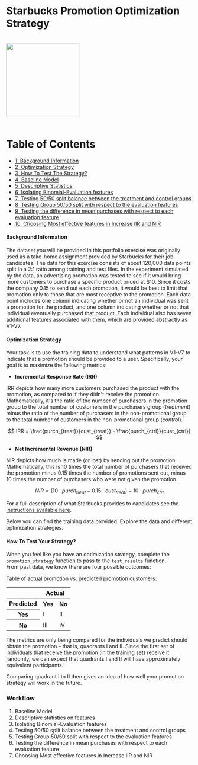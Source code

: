
# Starbucks Promotion Optimization Strategy
<br>

<img src="https://opj.ca/wp-content/uploads/2018/02/New-Starbucks-Logo-1200x969.jpg" width="200" height="200">
<br>
<br>
 <h1>Table of Contents<span class="tocSkip"></span></h1>
<div class="toc"><ul class="toc-item"><li><span><a href="#Background-Information" data-toc-modified-id="Background-Information-1"><span class="toc-item-num">1&nbsp;&nbsp;</span>Background Information</a></span></li><li><span><a href="#Optimization-Strategy" data-toc-modified-id="Optimization-Strategy-2"><span class="toc-item-num">2&nbsp;&nbsp;</span>Optimization Strategy</a></span></li><li><span><a href="#How-To-Test-The-Strategy?" data-toc-modified-id="How-To-Test-The-Strategy?-3"><span class="toc-item-num">3&nbsp;&nbsp;</span>How To Test The Strategy?</a></span></li><li><span><a href="#Baseline-Model" data-toc-modified-id="Baseline-Model-4"><span class="toc-item-num">4&nbsp;&nbsp;</span>Baseline Model</a></span></li><li><span><a href="#Descriptive-Statistics" data-toc-modified-id="Descriptive-Statistics-5"><span class="toc-item-num">5&nbsp;&nbsp;</span>Descriptive Statistics</a></span></li><li><span><a href="#Isolating-Binomial-Evaluation-features" data-toc-modified-id="Isolating-Binomial-Evaluation-features-6"><span class="toc-item-num">6&nbsp;&nbsp;</span>Isolating Binomial-Evaluation features</a></span></li><li><span><a href="#Testing-50/50-split-balance-between-the-treatment-and-control-groups" data-toc-modified-id="Testing-50/50-split-balance-between-the-treatment-and-control-groups-7"><span class="toc-item-num">7&nbsp;&nbsp;</span>Testing 50/50 split balance between the treatment and control groups</a></span></li><li><span><a href="#Testing-Group-50/50-split-with-respect-to-the-evaluation-features" data-toc-modified-id="Testing-Group-50/50-split-with-respect-to-the-evaluation-features-8"><span class="toc-item-num">8&nbsp;&nbsp;</span>Testing Group 50/50 split with respect to the evaluation features</a></span></li><li><span><a href="#Testing-the-difference-in-mean-purchases-with-respect-to-each-evaluation-feature" data-toc-modified-id="Testing-the-difference-in-mean-purchases-with-respect-to-each-evaluation-feature-9"><span class="toc-item-num">9&nbsp;&nbsp;</span>Testing the difference in mean purchases with respect to each evaluation feature</a></span></li><li><span><a href="#Choosing-Most-effective-features-in-Increase-IIR-and-NIR" data-toc-modified-id="Choosing-Most-effective-features-in-Increase-IIR-and-NIR-10"><span class="toc-item-num">10&nbsp;&nbsp;</span>Choosing Most effective features in Increase IIR and NIR</a></span></li></ul></div>

#### Background Information

The dataset you will be provided in this portfolio exercise was originally used as a take-home assignment provided by Starbucks for their job candidates. The data for this exercise consists of about 120,000 data points split in a 2:1 ratio among training and test files. In the experiment simulated by the data, an advertising promotion was tested to see if it would bring more customers to purchase a specific product priced at $10. Since it costs the company 0.15 to send out each promotion, it would be best to limit that promotion only to those that are most receptive to the promotion. Each data point includes one column indicating whether or not an individual was sent a promotion for the product, and one column indicating whether or not that individual eventually purchased that product. Each individual also has seven additional features associated with them, which are provided abstractly as V1-V7.

#### Optimization Strategy

Your task is to use the training data to understand what patterns in V1-V7 to indicate that a promotion should be provided to a user. Specifically, your goal is to maximize the following metrics:

* **Incremental Response Rate (IRR)** 

IRR depicts how many more customers purchased the product with the promotion, as compared to if they didn't receive the promotion. Mathematically, it's the ratio of the number of purchasers in the promotion group to the total number of customers in the purchasers group (_treatment_) minus the ratio of the number of purchasers in the non-promotional group to the total number of customers in the non-promotional group (_control_).

$$ IRR = \frac{purch_{treat}}{cust_{treat}} - \frac{purch_{ctrl}}{cust_{ctrl}} $$


* **Net Incremental Revenue (NIR)**

NIR depicts how much is made (or lost) by sending out the promotion. Mathematically, this is 10 times the total number of purchasers that received the promotion minus 0.15 times the number of promotions sent out, minus 10 times the number of purchasers who were not given the promotion.

$$ NIR = (10\cdot purch_{treat} - 0.15 \cdot cust_{treat}) - 10 \cdot purch_{ctrl}$$

For a full description of what Starbucks provides to candidates see the [instructions available here](https://drive.google.com/open?id=18klca9Sef1Rs6q8DW4l7o349r8B70qXM).

Below you can find the training data provided.  Explore the data and different optimization strategies.

#### How To Test Your Strategy?

When you feel like you have an optimization strategy, complete the `promotion_strategy` function to pass to the `test_results` function.  
From past data, we know there are four possible outcomes:

Table of actual promotion vs. predicted promotion customers:  

<table>
<tr><th></th><th colspan = '2'>Actual</th></tr>
<tr><th>Predicted</th><th>Yes</th><th>No</th></tr>
<tr><th>Yes</th><td>I</td><td>II</td></tr>
<tr><th>No</th><td>III</td><td>IV</td></tr>
</table>

The metrics are only being compared for the individuals we predict should obtain the promotion – that is, quadrants I and II.  Since the first set of individuals that receive the promotion (in the training set) receive it randomly, we can expect that quadrants I and II will have approximately equivalent participants.  

Comparing quadrant I to II then gives an idea of how well your promotion strategy will work in the future.

### Workflow
1. Baseline Model
2. Descriptive statistics on features
3. Isolating Binomial-Evaluation features
4. Testing 50/50 split balance between the treatment and control groups
5. Testing Group 50/50 split with respect to the evaluation features
6. Testing the difference in mean purchases with respect to each evaluation feature
7. Choosing Most effective features in Increase IIR and NIR
